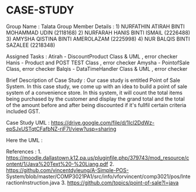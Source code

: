 # CASE-STUDY

Group Name : Talata
Group Member Details : 1) NURFATHIN ATIRAH BINTI MOHAMMAD UDIN (2118168)
                       2) NURFARAH HANIS BINTI ISMAIL (2226488)
                       3) AMYSHA QISTINA BINTI AMEROLAZAM (2225998)
                       4) NUR BALQIS BINTI SAZALEE (2218348)

 Assigned Tasks : Atirah - DiscountProduct Class & UML , error checker
                  Hanis -  Product and POST TEST Class , error checker
                  Amysha - PointofSale Class, error checker
                  Balqis - DataTimeHandler Class & UML , error checker

 Brief Description of Case Study : Our case study is entitled Point of Sale System. In this case study, we come up with an idea to build a point of sale system of a convenience store. In this system, it will count the total items being purchased by the customer and display the grand total and the total of the amount before and after being discounted if it's fullfil certain criteria included GST.  


 Case Study UML :    https://drive.google.com/file/d/1Icl2DdWz-epSJxUSTqtCFafbNZ-riF7I/view?usp=sharing     


Here the UML : 



 References : 
            1. https://moodle.dallastown.k12.pa.us/pluginfile.php/379743/mod_resource/content/1/Java%20Text%20-%20Liang.pdf
            2. https://github.com/vincentdyleung/A-Simple-POS- 
               System/blob/master/COMP3021PA1/src/info/vforvincent/comp3021/pos/InteractionInstruction.java
            3. https://github.com/topics/point-of-sale?l=java
